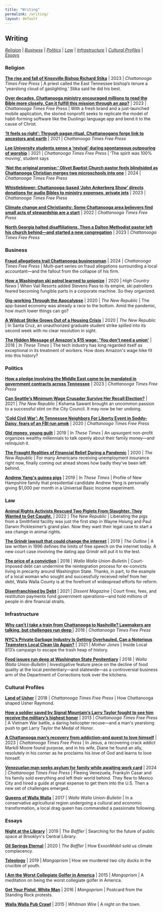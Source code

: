 ```yaml
---
title: "Writing"
permalink: /writing/
layout: default
---
```

## **Writing**
*[Religion](#ReligionReporting)* \| *[Business](#BusinessReporting)* \| *[Politics](#Politics)* \| *[Law](#Law)* \| *[Infrastructure](#Infrastructure)* \| *[Cultural Profiles](#Culture)*  \| *[Essays](#Essays)*


### <a name="ReligionReporting"><a/>Religion

**[The rise and fall of Knoxville Bishop Richard Stika](https://www.timesfreepress.com/news/2023/jul/08/the-rise-and-fall-of-stika-tfp/)** \|  2023 \| *Chattanooga Times Free Press* \| A priest called the East Tennessee bishop’s tenure a 'yearslong cloud of gaslighting.’ Stika said he did his best.

**[Over decades, Chattanooga ministry encouraged millions to read the Bible more closely. Can it fulfill this mission through an app?](https://www.timesfreepress.com/news/2023/dec/16/over-decades-chattanooga-ministry-encouraged/)** \|  2023 \| *Chattanooga Times Free Press* \| With a fresh brand and a just-launched mobile application, the storied nonprofit seeks to replicate the model of habit-forming software like the Duolingo language app and bend it to the cause of Christ.

**[‘It feels so right’: Through pagan ritual, Chattanoogans forge link to ancestors and earth](https://www.timesfreepress.com/news/2023/oct/26/it-feels-so-right-through-pagan-ritual/)** \|  2021 \| *Chattanooga Times Free Press*

**[Lee University students sense a ‘revival’ during spontaneous outpouring of worship](https://www.timesfreepress.com/news/2023/feb/16/revival-lee-university/)** \|  2021 \| *Chattanooga Times Free Press* \| ‘The spirit was 100% moving', student says

**[‘Not the original promise:’ Olivet Baptist Church pastor feels blindsided as Chattanooga Christian merges two microschools into one](https://www.timesfreepress.com/news/2023/dec/31/it-was-not-the-original-promise-olivet-baptist/)** \|  2024 \| *Chattanooga Times Free Press*

**[Whistleblower: Chattanooga-based ‘John Ankerberg Show’ directs donations for audio Bibles to ministry expenses, private jets](https://www.timesfreepress.com/news/2023/apr/28/whistleblower-ankerberg-tfp/)** \|  2023 \| *Chattanooga Times Free Press*

**[Climate change and Christianity: Some Chattanooga area believers find small acts of stewardship are a start](https://www.timesfreepress.com/news/2023/dec/31/it-was-not-the-original-promise-olivet-baptist/)** \|  2022 \| *Chattanooga Times Free Press*

**[North Georgia halted disaffiliations. Then a Dalton Methodist pastor left his church behind—and started a new congregation](https://www.timesfreepress.com/news/2023/mar/26/north-georgia-halted-disaffiliations-then-a/)** \|  2023 \| *Chattanooga Times Free Press*


### <a name="BusinessReporting"><a/>Business

**[Fraud allegations trail Chattanooga businessman](https://www.timesfreepress.com/croft-and-frost/)** \| 2024 \| *Chattanooga Times Free Press* \| Multi-part series on fraud allegations surrounding a local accountant—and the fallout from the collapse of his firm.

**[How a Washington ski patrol learned to unionize](https://www.hcn.org/issues/52.7/north-labor-how-a-washington-ski-patrol-learned-to-unionize)** \| 2020 \| *High Country News* \|  When Vail Resorts added Stevens Pass to its empire, ski patrollers feared becoming fungible parts in a corporate machine. So they organized.

**[Gig-working Through the Apocalypse](https://newrepublic.com/article/157227/gig-working-apocalypse)** \| 2020 \| *The New Republic* \| The app-based economy was already a race to the bottom. Amid the pandemic, how much lower things can go?

**[A Wildcat Strike Grows Out of a Housing Crisis](https://newrepublic.com/article/156591/wildcat-strike-grows-housing-crisis)** \| 2020 \| *The New Republic* \| In Santa Cruz, an unauthorized graduate student strike spilled into its second week with no clear resolution in sight.  

**[The Hidden Message of Amazon's $15 wage: 'You don't need a union'](http://inthesetimes.com/working/entry/21495/the_hidden_message_of_amazons_15_wage_you_dont_need_a_union)** \| 2018 \| *In These Times* \| The tech industry has long regarded itself as exceptional in its treatment of workers. How does Amazon's wage hike fit into this history?  <br />

### <a name="Politics"><a/> Politics

**[How a pledge involving the Middle East came to be mandated in government contracts across Tennessee](https://www.timesfreepress.com/news/2023/jul/29/how-a-pledge-involving-the-middle-east-came-to-be/#/questions)** \| 2023 \|  *Chattanooga Times Free Press*

**[Can Seattle’s Minimum Wage Crusader Survive Her Recall Election?](https://newrepublic.com/article/164600/kshama-sawant-minimum-wage-recall)** \| 2021 \| *The New Republic* \| Kshama Sawant brought an uncommon passion to a successful stint on the City Council. It may now be her undoing.

**[‘Cold Civil War’: At Tennessee Neighbors For Liberty Event in Soddy-Daisy, fears of an FBI run amok](https://www.timesfreepress.com/news/2024/feb/04/cold-civil-war-at-tennessee-neighbors-for-liberty/#/questions)** \| 2020 \| *Chattanooga Times Free Press*

**[Old money, young guilt](http://inthesetimes.com/article/21665/millennials-trust-funds-Resource-Generation-money)** \| 2019 \| *In These Times* \| An upsurgent non-profit organizes wealthy millennials to talk openly about their family money—and relinquish it.

**[The Fraught Realities of Financial Relief During a Pandemic](https://newrepublic.com/article/157631/unemployment-insurance-coronavirus-cares-act)** \| 2020 \| *The New Republic* \| For many Americans receiving unemployment insurance right now, finally coming out ahead shows how badly they’ve been left behind.   

**[Andrew Yang's guinea pigs](http://inthesetimes.com/article/21858/andrew-yang-universal-basic-income-presidential-candidate)** \|  2019 \|  *In These Times* \| Profile of New Hampshire family that presidential candidate Andrew Yang is personally giving $1,000 per month in a Universal Basic Income experiment.

### <a name="Law"><a/>Law

**[Animal Rights Activists Rescued Two Piglets From Slaughter. They Wanted to Get Caught.](https://newrepublic.com/article/165468/animal-rights-dxe-smithfield)** \| 2022 \| *The New Republic* \| Liberating the pigs from a Smithfield facility was just the first step in Wayne Hsiung and Paul Darwin Picklesimer’s grand plan. Now they want their legal case to start a sea change in animal rights.

**[The Grindr lawsuit that could change the internet](https://theoutline.com/post/6968/grindr-lawsuit-matthew-herrick?utm_source=)** \| 2019 \| *The Outline* \| A law written in 1996 defines the limits of free speech on the internet today. A new court case involving the dating app Grindr will put it to the test.

**[The price of a conviction](http://www.union-bulletin.com/news/courts_and_crime/the-price-of-a-conviction/article_6b4ced1e-d4c3-11e8-9c5a-f75fc47c39b0.html)** \|  2018 \| *Walla Walla Union-Bulletin* \| Court-imposed debt can undermine the reintegration process for ex-convicts living in precarity around Washington State. Thanks, in part, to the example of a local woman who sought and successfully received relief from her debt, Walla Walla County is at the forefront of widespread efforts for reform.

**[Disenfranchised by Debt](https://www.dissentmagazine.org/online_articles/disenfranchised-by-debt)** \| 2021 \|  *Dissent Magazine* \| Court fines, fees, and restitution payments fund government operations—and hold millions of people in dire financial straits.

### <a name="Infrastructure"><a/> Infrastructure

**[Why can’t I take a train from Chattanooga to Nashville? Lawmakers are talking, but challenges run deep ](https://www.timesfreepress.com/news/2023/jan/28/why-cant-i-take-a-train-to-nashville-tfp/#/questions)** \| 2018 \|  *Chattanooga Times Free Press*

**[NYC’s Private Garbage Industry Is Getting Overhauled. Can a Notorious Teamsters Local Clean Up Again?](https://www.motherjones.com/politics/2021/10/teamsters-local-813-nyc-garbage-mob/)** \|  2021 \| *Mother Jones* \| Inside Local 813’s campaign to escape the trash heap of history.

**[Food issues run deep at Washington State Penitentiary](http://www.union-bulletin.com/news/food-issues-run-deep-at-washington-state-penitentiary/article_0da49ace-45c4-11e8-a702-134b28fbc3b2.html)** \| 2018 \| *Walla Walla Union-Bulletin* \| Investigative feature piece on the decline of food quality at the local penitentiary—and statewide—as a controversial business arm of the Department of Corrections took over the kitchens.

### <a name="Culture"><a/> Cultural Profiles

**[Land of Usher](https://www.timesfreepress.com/news/2024/feb/10/usher-is-performing-at-the-super-bowl-and-he-was/#/questions/4875691)** \| 2018 \|  *Chattanooga Times Free Press* \| How Chattanooga shaped Usher Raymond.

**[How a soldier saved by Signal Mountain’s Larry Taylor fought to see him receive the military’s highest honor](https://www.timesfreepress.com/news/2023/sep/02/how-a-soldier-saved-by-signal-mountains-larry/)** \| 2013 \|  *Chattanooga Times Free Press* \| A Vietnam War battle, a daring helicopter recuse—and a man's yearslong push to get Larry Taylor the Medal of Honor.

**[A Chattanooga man’s recovery from addiction–and quest to love himself](https://www.timesfreepress.com/news/2023/apr/08/mans-recovery-tfp/)** \| 2023 \|  *Chattanooga Times Free Press* \| In Jesus, a recovering crack addict Markill Moore found purpose, and in his wife, Diane he found an ally, resolutely in his corner as he proclaims his love of God and learns to love himself.

**[Venezuelan man seeks asylum for family while awaiting work card](https://www.timesfreepress.com/news/2023/dec/02/neediest-cases-fund-tides-over-venezuelan-man/)** \| 2024 \|  *Chattanooga Times Free Press* \| Fleeing Venezuela, Frankyln Casar and his family sold everything and left their world behind. They flew to Mexico City and hired a guide at great expense to get them into the U.S. Then a new set of challenges emerged.

**[Queens of Walla Walla](http://www.union-bulletin.com/featured_story/the-queens-of-walla-walla/article_c4c8ec0c-ab9e-11e7-8784-b761518dfb93.html)** \| 2017 \|  *Walla Walla Union-Bulletin* \| In a conservative agricultural region undergoing a cultural and economic transformation, a local drag queen has commanded a passionate following.

### <a name="Essays"><a/> Essays

**[Night at the Library](https://thebaffler.com/latest/a-night-at-the-library-schwartz)** \| 2019 \| *The Baffler* \| Searching for the future of public space at Brooklyn's Central Library.  

**[Oil Springs Eternal](https://thebaffler.com/latest/oil-springs-eternal-schwartz)** \| 2020 \|  *The Baffler* \| How ExxonMobil sold us climate complacency.  

**[Teleology](https://mangoprism.com/teleology/)** \| 2019 \|  *Mangoprism* \| How we murdered two city ducks in the crucible of youth.

**[I Am the Worst Collegiate Golfer in America](https://mangoprism.com/i-am-the-worst-collegiate-golfer-in-america/)** \| 2015 \| *Mangoprism* \| A meditation on being the worst collegiate golfer in America.

**[Get Your Pistol, White Man](https://mangoprism.com/postcard-from-standing-rock-get-your-pistol-white-man/)** \| 2016 \| *Mangoprism* \| Postcard from the Standing Rock protests.

**[Walla Walla Pub Crawl](https://whitmanwire.com/feature/2015/11/19/a-walla-walla-pub-crawl/)** \| 2015 \| *Whitman Wire* \| A night on the town.
